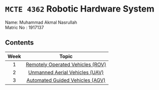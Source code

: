 # `MCTE 4362` Robotic Hardware System

Name: Muhammad Akmal Nasrullah\
Matric No : 1917137

## Contents

| Week |                      Topic                       |
| :--: | :----------------------------------------------: |
|  1   | [Remotely Operated Vehicles (ROV)](Week1/ROV_1917137.pdf) |
|  2   | [Unmanned Aerial Vehicles (UAV)](Week2/UAV_1917137.pdf) |
|  3   | [Automated Guided Vehicles (AGV)]() |
